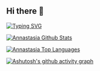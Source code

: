 ## Hi there 👋

[![Typing SVG](https://readme-typing-svg.demolab.com?font=Fira+Code&pause=1000&color=FF0000&vCenter=true&width=435&height=150&lines=Hey+There!;I+m+Annastasia+;A+full+Stack+FiveM+%26+Web+Developer)](https://git.io/typing-svg)

<!--
**codex-gaming26/codex-gaming26** is a ✨ _special_ ✨ repository because its `README.md` (this file) appears on your GitHub profile.

Here are some ideas to get you started:

- 🔭 I’m currently working on ...
- 🌱 I’m currently learning ...
- 👯 I’m looking to collaborate on ...
- 🤔 I’m looking for help with ...
- 💬 Ask me about ...
- 📫 How to reach me: ...
- 😄 Pronouns: ...
- ⚡ Fun fact: ...
-->
<a href="https://github.com/codex-gaming26/"><img alt="Annastasia Github Stats" src="https://github-readme-stats.vercel.app/api?username=codex-gaming26&show_icons=true&count_private=true&theme=transparent&hide_border=true&bg_color=0D1117&title_color=29c785&icon_color=29c785"/></a>
<br/>

<a href="https://github.com/codex-gaming26/"><img alt="Annastasia Top Languages" src="https://github-readme-stats.vercel.app/api/top-langs/?username=codex-gaming26&count_private=true&layout=compact&theme=react&hide_border=true&bg_color=0D1117&title_color=29c785&icon_color=29c785"/></a>
<br/>

[![Ashutosh's github activity graph](https://github-readme-activity-graph.vercel.app/graph?username=codex-gaming26&bg_color=0d1117&color=29c785&line=29c785&point=d4d4d4&area=true&hide_border=true)](https://github.com/ashutosh00710/github-readme-activity-graph)
<br/>

<a href="https://github.com/codex-gaming26/"><img alt="" src="https://komarev.com/ghpvc/?username=codex-gaming26" /></a>
